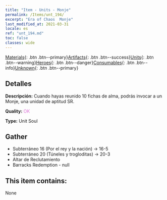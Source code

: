 ```yaml
---
title: "Item - Units - Monje"
permalink: /Items/unt_194/
excerpt: "Era of Chaos  Monje"
last_modified_at: 2021-03-31
locale: es
ref: "unt_194.md"
toc: false
classes: wide
---
```

 [Materials](/es/Items/){: .btn .btn--primary}[Artifacts](/es/Items/Artifacts/){: .btn .btn--success}[Units](/es/Items/Units/){: .btn .btn--warning}[Heroes](/es/Items/Heroes/){: .btn .btn--danger}[Consumables](/es/Items/Consumables/){: .btn .btn--info}[Unknown](/es/Items/Unknown/){: .btn .btn--primary}

## Detalles
 **Descripción:** Cuando hayas reunido 10 fichas de alma, podrás invocar a un Monje, una unidad de aptitud SR.

 **Quality:** <span style="color: #DA70D6">OK</span>

 **Type:** Unit Soul

## Gather

*    Subterráneo 16 (Por el rey y la nación) -> 16-5 
*    Subterráneo 20 (Túneles y trogloditas) -> 20-3 
*    Altar de Reclutamiento 
*    Barracks Redemption - null 

## This item contains:

  None

